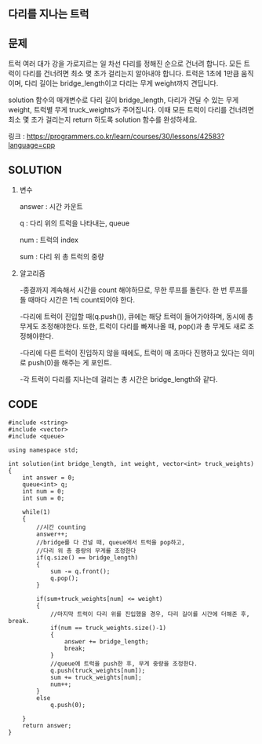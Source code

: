 다리를 지나는 트럭
------------------

문제
----
트럭 여러 대가 강을 가로지르는 일 차선 다리를 정해진 순으로 건너려 합니다.
모든 트럭이 다리를 건너려면 최소 몇 초가 걸리는지 알아내야 합니다. 
트럭은 1초에 1만큼 움직이며, 다리 길이는 bridge_length이고 다리는 무게 weight까지 견딥니다.

solution 함수의 매개변수로 다리 길이 bridge_length, 다리가 견딜 수 있는 무게 weight, 트럭별 무게 truck_weights가 주어집니다.
이때 모든 트럭이 다리를 건너려면 최소 몇 초가 걸리는지 return 하도록 solution 함수를 완성하세요.

링크 : <https://programmers.co.kr/learn/courses/30/lessons/42583?language=cpp>


SOLUTION
---------
1. 변수

   answer : 시간 카운트
   
   q : 다리 위의 트럭을 나타내는, queue
   
   num : 트럭의 index
   
   sum : 다리 위 총 트럭의 중량
   
2. 알고리즘

   -종결까지 계속해서 시간을 count 해야하므로, 무한 루프를 돌린다. 한 번 루프를 돌 때마다 시간은 1씩 count되어야 한다.
   
   -다리에 트럭이 진입할 때(q.push()), 큐에는 해당 트럭이 들어가야하며, 동시에 총 무게도 조정해야한다. 또한, 트럭이 다리를 빠져나올 때, pop()과 총 무게도 새로 조정해야한다.
   
   -다리에 다른 트럭이 진입하지 않을 때에도, 트럭이 매 초마다 진행하고 있다는 의미로 push(0)을 해주는 게 포인트.
   
   -각 트럭이 다리를 지나는데 걸리는 총 시간은 bridge_length와 같다.


CODE
----
```{.cpp}
#include <string>
#include <vector>
#include <queue>

using namespace std;

int solution(int bridge_length, int weight, vector<int> truck_weights) {
    int answer = 0;
    queue<int> q;
    int num = 0;
    int sum = 0;
    
    while(1)
    {
        //시간 counting
        answer++;
        //bridge를 다 건널 때, queue에서 트럭을 pop하고,
        //다리 위 총 중량의 무게를 조정한다
        if(q.size() == bridge_length)
        {
            sum -= q.front();
            q.pop();
        }
        
        if(sum+truck_weights[num] <= weight)
        {
            //마지막 트럭이 다리 위를 진입했을 경우, 다리 길이를 시간에 더해준 후, break.
            if(num == truck_weights.size()-1)
            {
                answer += bridge_length;
                break;
            }
            //queue에 트럭을 push한 후, 무게 중량을 조정한다.
            q.push(truck_weights[num]);
            sum += truck_weights[num];
            num++;
        }
        else
            q.push(0);

    } 
    return answer;
}
```


